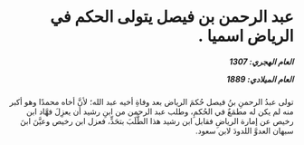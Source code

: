 <h1 dir="rtl">عبد الرحمن بن فيصل يتولى الحكم في الرياض اسميا .</h1>

<h5 dir="rtl">العام الهجري:  1307

العام الميلادي: 1889

</h5>

<p dir="rtl">تولى عبدُ الرحمنِ بنُ فيصل حُكمَ الرياض بعد وفاةِ أخيه عبد الله؛ لأنَّ أخاه محمدًا وهو أكبر منه لم يكن له مطمَعٌ في الحُكمِ، وطلب عبد الرحمن من ابنِ رشيد أن يعزِلَ فهَّاد ابن رخيص عن إمارة الرياضِ فقابل ابن رشيد هذا الطَّلَبَ بتحَدٍّ، فعزل ابن رخيص وعيَّنَ ابنَ سبهان العدوَّ اللدودَ لابن سعود.</p></br>
